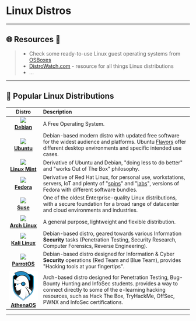 # Linux Distros

---

## 🌐 Resources 🔗

> - Check some ready-to-use Linux guest operating systems from [OSBoxes](https://www.osboxes.org/)
> - [DistroWatch.com](https://distrowatch.com/) - resource for all things Linux distributions
> - ...

---

## 🐧 Popular Linux Distributions

|                            Distro                            | Description                                                  |
| :----------------------------------------------------------: | :----------------------------------------------------------- |
| ![](.gitbook/assets/debian.svg)<br />[**Debian**](https://www.debian.org/) | A Free Operating System.                                     |
| ![](.gitbook/assets/ubuntu.svg)<br />[**Ubuntu**](https://ubuntu.com/) | Debian-based modern distro with updated free software for the widest audience and platforms. Ubuntu [Flavors](https://ubuntu.com/desktop/flavours) offer different desktop environments and specific intended use cases. |
| ![](.gitbook/assets/mint.svg)<br />[**Linux Mint**](https://linuxmint.com/) | Derivative of Ubuntu and Debian, "doing less to do better" and "works Out of The Box" philosophy. |
| ![](.gitbook/assets/fedora.svg)<br />[**Fedora**](https://getfedora.org/) | Derivative of Red Hat Linux, for personal use, workstations, servers, IoT and plenty of "[spins](https://spins.fedoraproject.org/)" and "[labs](https://labs.fedoraproject.org/)", versions of Fedora with different software bundles. |
| ![](.gitbook/assets/suse.svg)<br />[**Suse**](https://www.suse.com/) | One of the oldest Enterprise-quality Linux distributions, with a secure foundation for a broad range of datacenter and cloud environments and industries. |
| ![](.gitbook/assets/arch.svg)<br />[**Arch Linux**](https://archlinux.org/) | A general purpose, lightweight and flexible distribution.    |
| ![](.gitbook/assets/kali.svg)<br />[**Kali Linux**](https://www.kali.org/) | Debian-based distro, geared towards various Information **Security** tasks (Penetration Testing, Security Research, Computer Forensics, Reverse Engineering). |
| ![](.gitbook/assets/parrot.svg)<br />[**ParrotOS**](https://www.parrotsec.org/) | Debian-based distro designed for Information & Cyber **Security** operations (Red Team and Blue Team), provides "Hacking tools at your fingertips". |
| ![](.gitbook/assets/athenaos.svg)<br />[**AthenaOS**](https://github.com/Athena-OS) | Arch-based distro designed for Penetration Testing, Bug-Bounty Hunting and InfoSec students. provides a way to connect directly to some of the e-learning hacking resources, such as Hack The Box, TryHackMe, OffSec, PWNX and InfoSec certifications. |

---

